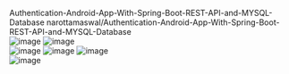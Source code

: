 Authentication-Android-App-With-Spring-Boot-REST-API-and-MYSQL-Database
 narottamaswal/Authentication-Android-App-With-Spring-Boot-REST-API-and-MYSQL-Database<br>
![image](https://user-images.githubusercontent.com/65083220/142724737-39a3834d-e51b-45ba-822c-46eaa6ed483e.png)
![image](https://user-images.githubusercontent.com/65083220/142724739-4d4e15dc-caa1-4e6d-a922-8a12c812919d.png)<br>
![image](https://user-images.githubusercontent.com/65083220/142724742-8a3a02fa-ebd7-462f-b3a0-0787477ca4a0.png)
![image](https://user-images.githubusercontent.com/65083220/142724747-4cc2a54f-a299-4c5a-a19e-057ca459161c.png)
![image](https://user-images.githubusercontent.com/65083220/142724748-5b084e9d-e9db-463b-9d89-24bee8c4beab.png)<br>
![image](https://user-images.githubusercontent.com/65083220/142724753-1d22c0da-6154-4a26-b13f-b846660f237b.png)
